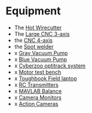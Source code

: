 # Equipment

* The [Hot Wirecutter](wirecutter)
* The [Large CNC 3-axis](cnc-3-axis)
* the [CNC 4-axis](cnc-4-axis)
* the [Spot welder](spotwelder)
* x [Gray Vacuum Pump](gray-vacuum-pump)
* x [Blue Vacuum Pump](blue-vacuum-pump)
* x [Cyberzoo optitrack system](cyberzoo)
* x [Motor test bench](motorTestBench)
* x [Toughbook Field laptop](toughbook)
* x [RC Transmitters](rc-transmitters)
* x [MAVLAB Balance](mavbal)
* x [Camera Monitors](camera-monitors)
* x [Action Cameras](actioncameras)